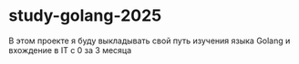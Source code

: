 # study-golang-2025
В этом проекте я буду выкладывать свой путь изучения языка Golang и вхождение в IT с 0 за 3 месяца
